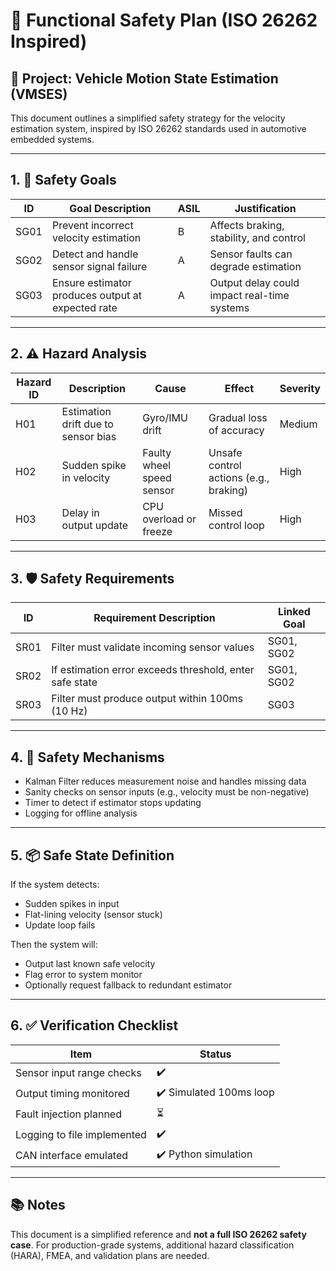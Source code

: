 # 🚧 Functional Safety Plan (ISO 26262 Inspired)

## 📌 Project: Vehicle Motion State Estimation (VMSES)

This document outlines a simplified safety strategy for the velocity estimation system, inspired by ISO 26262 standards used in automotive embedded systems.

---

## 1. 🧠 Safety Goals

| ID   | Goal Description                                    | ASIL | Justification                              |
|------|-----------------------------------------------------|------|---------------------------------------------|
| SG01 | Prevent incorrect velocity estimation               | B    | Affects braking, stability, and control     |
| SG02 | Detect and handle sensor signal failure             | A    | Sensor faults can degrade estimation        |
| SG03 | Ensure estimator produces output at expected rate   | A    | Output delay could impact real-time systems |

---

## 2. ⚠️ Hazard Analysis

| Hazard ID | Description                              | Cause                     | Effect                              | Severity |
|-----------|------------------------------------------|---------------------------|--------------------------------------|----------|
| H01       | Estimation drift due to sensor bias      | Gyro/IMU drift            | Gradual loss of accuracy             | Medium   |
| H02       | Sudden spike in velocity                 | Faulty wheel speed sensor | Unsafe control actions (e.g., braking) | High     |
| H03       | Delay in output update                   | CPU overload or freeze    | Missed control loop                  | High     |

---

## 3. 🛡️ Safety Requirements

| ID   | Requirement Description                                  | Linked Goal |
|------|----------------------------------------------------------|-------------|
| SR01 | Filter must validate incoming sensor values              | SG01, SG02  |
| SR02 | If estimation error exceeds threshold, enter safe state  | SG01, SG02  |
| SR03 | Filter must produce output within 100ms (10 Hz)          | SG03        |

---

## 4. 🧪 Safety Mechanisms

- Kalman Filter reduces measurement noise and handles missing data
- Sanity checks on sensor inputs (e.g., velocity must be non-negative)
- Timer to detect if estimator stops updating
- Logging for offline analysis

---

## 5. 📦 Safe State Definition

If the system detects:

- Sudden spikes in input
- Flat-lining velocity (sensor stuck)
- Update loop fails

Then the system will:

- Output last known safe velocity
- Flag error to system monitor
- Optionally request fallback to redundant estimator

---

## 6. ✅ Verification Checklist

| Item                            | Status  |
|---------------------------------|---------|
| Sensor input range checks       | ✔️      |
| Output timing monitored         | ✔️ Simulated 100ms loop |
| Fault injection planned         | ⏳      |
| Logging to file implemented     | ✔️      |
| CAN interface emulated          | ✔️ Python simulation     |

---

## 📚 Notes

This document is a simplified reference and **not a full ISO 26262 safety case**. For production-grade systems, additional hazard classification (HARA), FMEA, and validation plans are needed.
